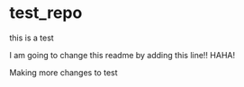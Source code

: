 # test_repo
this is a test

I am going to change this readme by adding this line!! HAHA!

Making more changes to test